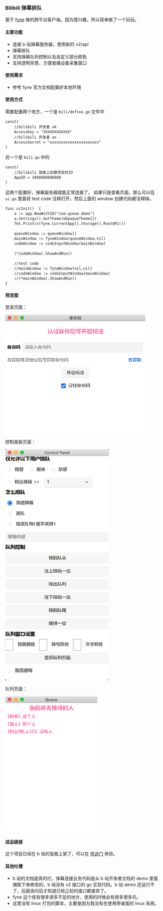 ### Bilibili 弹幕排队

基于 [fyne](https://github.com/fyne-io/fyne) 做的跨平台客户端，因为感兴趣，所以简单做了一个玩玩。

#### 主要功能
* 连接 b 站弹幕服务器，使用新的 v2/api
* 弹幕排队
* 支持弹幕队列控制以及自定义部分颜色
* 支持透明背景，方便直播设备采集窗口

#### 使用需求

* 参考 fyne 官方文档配置好本地环境

#### 使用方式

需要配置两个地方，一个是 `bili/define.go` 文件中
```
const(
    //bilibili 开发者 ak
    AccessKey = "XXXXXXXXXXXX"
    //bilibili 开发者 as
    AccessSecret = "xxxxxxxxxxxxxxxxxxxxxx"
)
```

另一个是 `bili.go` 中的
```
const(
	//bilibili 饭贩上创建项目的ID
	AppID = 1888888888888
)
```
这两个配置好，弹幕服务器就能正常连接了。
如果只是查看页面，那么可以在 `ui.go` 里面将 test code 注释打开，然后上面的 window 创建代码都注释掉。
```
func uiInit()  {
	a := app.NewWithID("com.queue.demo")
	a.Settings().SetTheme(&OpaqueTheme{})
	fmt.Println(fyne.CurrentApp().Storage().RootURI())

	queueWindow := queueWindow()
	mainWindow := fyneWindow(queueWindow,nil)
	codeWindow := codeInputWindow(mainWindow)

	(*codeWindow).ShowAndRun()

	//test code
	//mainWindow := fyneWindow(nil,nil)
	//codeWindow := codeInputWindow(mainWindow)
	//(*mainWindow).ShowAndRun()
}
```

#### 预览图

登录页面：

![Preview1](preview/preview1.png)

控制面板页面：

![Preview2](preview/preview2.png)

队列页面：

![Preview3](preview/preview3.png)

#### 成品链接
这个项目已经在 b 站的饭贩上架了，可以在 [传送门](https://play-live.bilibili.com/details/1683719959529?from=1) 体验。

#### 其他吐槽
* b 站的文档是真的烂，弹幕连接业务代码是从 b 站开发者文档的 demo 里面摘取下来修改的，b 站没有 v2 接口的 go 实现代码。b 站 demo 还运行不了，后面询问后才知道已经之前的接口都废弃了。
* fyne 这个库有很多很多不足的地方，使用的时候会有很多很多坑。
* 这里没有 linux 打包的脚本，主要是因为我没有在使用带桌面的 linux 系统。